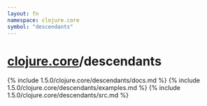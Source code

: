 ```yaml
---
layout: fn
namespace: clojure.core
symbol: "descendants"
---
```


# [clojure.core](../)/descendants

{% include 1.5.0/clojure.core/descendants/docs.md %}
{% include 1.5.0/clojure.core/descendants/examples.md %}
{% include 1.5.0/clojure.core/descendants/src.md %}

